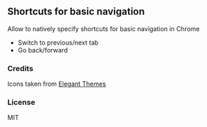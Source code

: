 
## Shortcuts for basic navigation

Allow to natively specify shortcuts for basic navigation in Chrome

  * Switch to previous/next tab
  * Go back/forward

### Credits

Icons taken from [Elegant Themes](http://www.elegantthemes.com/blog/freebie-of-the-week/beautiful-flat-icons-for-free)

### License

MIT
